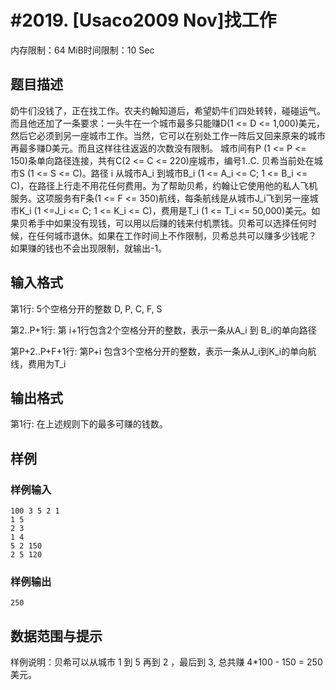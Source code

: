 # #2019. [Usaco2009 Nov]找工作

内存限制：64 MiB时间限制：10 Sec

## 题目描述

奶牛们没钱了，正在找工作。农夫约翰知道后，希望奶牛们四处转转，碰碰运气。而且他还加了一条要求：一头牛在一个城市最多只能赚D(1 <= D <= 1,000)美元，然后它必须到另一座城市工作。当然，它可以在别处工作一阵后又回来原来的城市再最多赚D美元。而且这样往往返返的次数没有限制。 城市间有P (1 <= P <= 150)条单向路径连接，共有C(2 <= C <= 220)座城市，编号1..C. 贝希当前处在城市S (1 <= S <= C)。路径 i 从城市A_i 到城市B_i (1 <= A_i <= C; 1 <= B_i <= C)，在路径上行走不用花任何费用。为了帮助贝希，约翰让它使用他的私人飞机服务。这项服务有F条(1 <= F <= 350)航线，每条航线是从城市J_i飞到另一座城市K_i (1 <=J_i <= C; 1 <= K_i <= C)，费用是T_i (1 <= T_i <= 50,000)美元。如果贝希手中如果没有现钱，可以用以后赚的钱来付机票钱。贝希可以选择任何时候，在任何城市退休。如果在工作时间上不作限制，贝希总共可以赚多少钱呢？ 如果赚的钱也不会出现限制，就输出-1。 

## 输入格式

第1行: 5个空格分开的整数 D, P, C, F, S 

第2..P+1行: 第 i+1行包含2个空格分开的整数，表示一条从A_i 到 B_i的单向路径 

第P+2..P+F+1行: 第P+i 包含3个空格分开的整数，表示一条从J_i到K_i的单向航线，费用为T_i

## 输出格式

第1行: 在上述规则下的最多可赚的钱数。 

## 样例

### 样例输入

    
    100 3 5 2 1
    1 5
    2 3
    1 4
    5 2 150
    2 5 120
    
    

### 样例输出

    
    250
    
    

## 数据范围与提示

样例说明：贝希可以从城市 1 到 5 再到 2 ，最后到 3, 总共赚 4*100 - 150 = 250 美元。 
